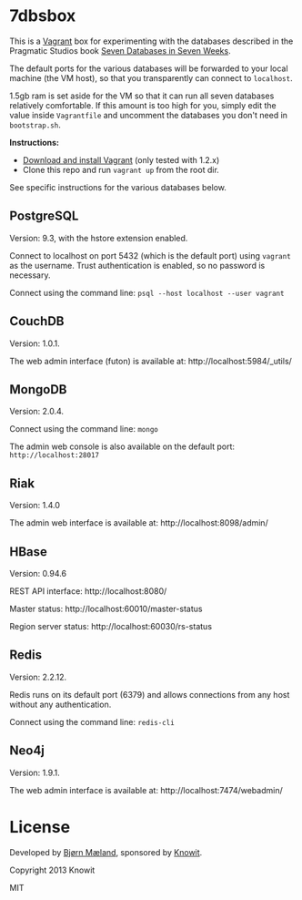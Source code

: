 # 7dbsbox

This is a [Vagrant](http://www.vagrantup.com) box for experimenting with the
databases described in the Pragmatic Studios book
[Seven Databases in Seven Weeks](http://pragprog.com/book/rwdata/seven-databases-in-seven-weeks).

The default ports for the various databases will be forwarded to your local
machine (the VM host), so that you transparently can connect to `localhost`.

1.5gb ram is set aside for the VM so that it can run all seven databases relatively comfortable.
If this amount is too high for you, simply edit the value inside `Vagrantfile` and uncomment
the databases you don't need in `bootstrap.sh`.

**Instructions:**

* [Download and install Vagrant](http://downloads.vagrantup.com) (only tested with 1.2.x)
* Clone this repo and run `vagrant up` from the root dir.

See specific instructions for the various databases below.

## PostgreSQL

Version: 9.3, with the hstore extension enabled.

Connect to localhost on port 5432 (which is the default port) using `vagrant` as
the username. Trust authentication is enabled, so no password is necessary.

Connect using the command line: `psql --host localhost --user vagrant`

## CouchDB

Version: 1.0.1.

The web admin interface (futon) is available at: http://localhost:5984/_utils/

## MongoDB

Version: 2.0.4.

Connect using the command line: `mongo`

The admin web console is also available on the default port:
`http://localhost:28017`

## Riak

Version: 1.4.0

The admin web interface is available at: http://localhost:8098/admin/

## HBase

Version: 0.94.6

REST API interface: http://localhost:8080/

Master status: http://localhost:60010/master-status

Region server status: http://localhost:60030/rs-status

## Redis

Version: 2.2.12.

Redis runs on its default port (6379) and allows connections from any host
without any authentication.

Connect using the command line: `redis-cli`

## Neo4j

Version: 1.9.1.

The web admin interface is available at: http://localhost:7474/webadmin/

# License

Developed by [Bjørn Mæland](http://bmaland.com), sponsored by [Knowit](http://knowit.no).

Copyright 2013 Knowit

MIT
